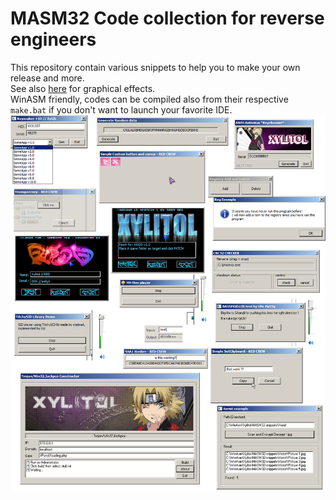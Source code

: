MASM32 Code collection for reverse engineers
=======================

This repository contain various snippets to help you to make your own release and more.<br />
See also [here](https://github.com/Xyl2k/MASM32-graphical-effects) for graphical effects.<br />
WinASM friendly, codes can be compiled also from their respective ```make.bat``` if you don't want to launch your favorite IDE.<br />
![alt text](preview.png "Compiled codes preview")